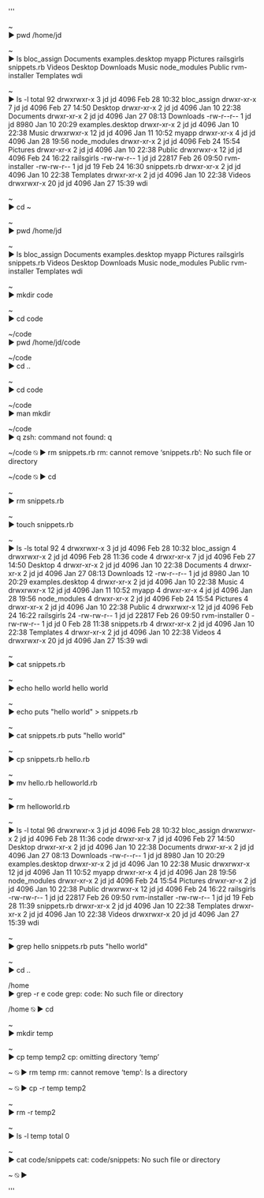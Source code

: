 '''

~                                                                                                     
▶ pwd
/home/jd

~                                                                                                     
▶ ls
bloc_assign  Documents  examples.desktop  myapp         Pictures  railsgirls     snippets.rb  Videos
Desktop      Downloads  Music             node_modules  Public    rvm-installer  Templates    wdi

~                                                                                                     
▶ ls -l
total 92
drwxrwxr-x  3 jd jd  4096 Feb 28 10:32 bloc_assign
drwxr-xr-x  7 jd jd  4096 Feb 27 14:50 Desktop
drwxr-xr-x  2 jd jd  4096 Jan 10 22:38 Documents
drwxr-xr-x  2 jd jd  4096 Jan 27 08:13 Downloads
-rw-r--r--  1 jd jd  8980 Jan 10 20:29 examples.desktop
drwxr-xr-x  2 jd jd  4096 Jan 10 22:38 Music
drwxrwxr-x 12 jd jd  4096 Jan 11 10:52 myapp
drwxr-xr-x  4 jd jd  4096 Jan 28 19:56 node_modules
drwxr-xr-x  2 jd jd  4096 Feb 24 15:54 Pictures
drwxr-xr-x  2 jd jd  4096 Jan 10 22:38 Public
drwxrwxr-x 12 jd jd  4096 Feb 24 16:22 railsgirls
-rw-rw-r--  1 jd jd 22817 Feb 26 09:50 rvm-installer
-rw-rw-r--  1 jd jd    19 Feb 24 16:30 snippets.rb
drwxr-xr-x  2 jd jd  4096 Jan 10 22:38 Templates
drwxr-xr-x  2 jd jd  4096 Jan 10 22:38 Videos
drwxrwxr-x 20 jd jd  4096 Jan 27 15:39 wdi

~                                                                                                     
▶ cd ~

~                                                                                                     
▶ pwd
/home/jd

~                                                                                                     
▶ ls
bloc_assign  Documents  examples.desktop  myapp         Pictures  railsgirls     snippets.rb  Videos
Desktop      Downloads  Music             node_modules  Public    rvm-installer  Templates    wdi

~                                                                                                     
▶ mkdir code

~                                                                                                     
▶ cd code

~/code                                                                                                
▶ pwd
/home/jd/code

~/code                                                                                                
▶ cd ..

~                                                                                                     
▶ cd code

~/code                                                                                                
▶ man mkdir

~/code                                                                                                
▶ q
zsh: command not found: q

~/code                                                                                               ⍉
▶ rm snippets.rb
rm: cannot remove ‘snippets.rb’: No such file or directory

~/code                                                                                               ⍉
▶ cd   

~                                                                                                     
▶ rm snippets.rb 

~                                                                                                     
▶ touch snippets.rb

~                                                                                                     
▶ ls -ls
total 92
 4 drwxrwxr-x  3 jd jd  4096 Feb 28 10:32 bloc_assign
 4 drwxrwxr-x  2 jd jd  4096 Feb 28 11:36 code
 4 drwxr-xr-x  7 jd jd  4096 Feb 27 14:50 Desktop
 4 drwxr-xr-x  2 jd jd  4096 Jan 10 22:38 Documents
 4 drwxr-xr-x  2 jd jd  4096 Jan 27 08:13 Downloads
12 -rw-r--r--  1 jd jd  8980 Jan 10 20:29 examples.desktop
 4 drwxr-xr-x  2 jd jd  4096 Jan 10 22:38 Music
 4 drwxrwxr-x 12 jd jd  4096 Jan 11 10:52 myapp
 4 drwxr-xr-x  4 jd jd  4096 Jan 28 19:56 node_modules
 4 drwxr-xr-x  2 jd jd  4096 Feb 24 15:54 Pictures
 4 drwxr-xr-x  2 jd jd  4096 Jan 10 22:38 Public
 4 drwxrwxr-x 12 jd jd  4096 Feb 24 16:22 railsgirls
24 -rw-rw-r--  1 jd jd 22817 Feb 26 09:50 rvm-installer
 0 -rw-rw-r--  1 jd jd     0 Feb 28 11:38 snippets.rb
 4 drwxr-xr-x  2 jd jd  4096 Jan 10 22:38 Templates
 4 drwxr-xr-x  2 jd jd  4096 Jan 10 22:38 Videos
 4 drwxrwxr-x 20 jd jd  4096 Jan 27 15:39 wdi

~                                                                                                     
▶ cat snippets.rb 

~                                                                                                     
▶ echo hello world
hello world

~                                                                                                     
▶ echo puts \"hello world\" > snippets.rb 

~                                                                                                     
▶ cat snippets.rb 
puts "hello world"

~                                                                                                     
▶ cp snippets.rb hello.rb

~                                                                                                     
▶ mv hello.rb helloworld.rb

~                                                                                                     
▶ rm helloworld.rb 

~                                                                                                     
▶ ls -l
total 96
drwxrwxr-x  3 jd jd  4096 Feb 28 10:32 bloc_assign
drwxrwxr-x  2 jd jd  4096 Feb 28 11:36 code
drwxr-xr-x  7 jd jd  4096 Feb 27 14:50 Desktop
drwxr-xr-x  2 jd jd  4096 Jan 10 22:38 Documents
drwxr-xr-x  2 jd jd  4096 Jan 27 08:13 Downloads
-rw-r--r--  1 jd jd  8980 Jan 10 20:29 examples.desktop
drwxr-xr-x  2 jd jd  4096 Jan 10 22:38 Music
drwxrwxr-x 12 jd jd  4096 Jan 11 10:52 myapp
drwxr-xr-x  4 jd jd  4096 Jan 28 19:56 node_modules
drwxr-xr-x  2 jd jd  4096 Feb 24 15:54 Pictures
drwxr-xr-x  2 jd jd  4096 Jan 10 22:38 Public
drwxrwxr-x 12 jd jd  4096 Feb 24 16:22 railsgirls
-rw-rw-r--  1 jd jd 22817 Feb 26 09:50 rvm-installer
-rw-rw-r--  1 jd jd    19 Feb 28 11:39 snippets.rb
drwxr-xr-x  2 jd jd  4096 Jan 10 22:38 Templates
drwxr-xr-x  2 jd jd  4096 Jan 10 22:38 Videos
drwxrwxr-x 20 jd jd  4096 Jan 27 15:39 wdi

~                                                                                                     
▶ grep hello snippets.rb 
puts "hello world"

~                                                                                                     
▶ cd ..

/home                                                                                                 
▶ grep -r e code
grep: code: No such file or directory

/home                                                                                                ⍉
▶ cd 

~                                                                                                     
▶ mkdir temp

~                                                                                                     
▶ cp temp temp2
cp: omitting directory ‘temp’

~                                                                                                    ⍉
▶ rm temp
rm: cannot remove ‘temp’: Is a directory

~                                                                                                    ⍉
▶ cp -r temp temp2

~                                                                                                     
▶ rm -r temp2

~                                                                                                     
▶ ls -l temp
total 0

~                                                                                                     
▶ cat code/snippets
cat: code/snippets: No such file or directory

~                                                                                                    ⍉
▶ 

'''